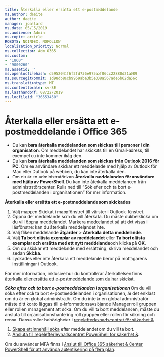 ```yaml
---
title: Återkalla eller ersätta ett e-postmeddelande
ms.author: daeite
author: daeite
manager: joallard
ms.date: 05/15/2019
ms.audience: Admin
ms.topic: article
ROBOTS: NOINDEX, NOFOLLOW
localization_priority: Normal
ms.collection: Adm_O365
ms.custom:
- "1860"
- "9000260"
ms.assetid: ''
ms.openlocfilehash: d5952041f6f2fd736e975abf06cc22880d21a089
ms.sourcegitcommit: 1d98db8acb9959aba3b5e308a567ade6b62da56c
ms.translationtype: MT
ms.contentlocale: sv-SE
ms.lasthandoff: 08/22/2019
ms.locfileid: "36553450"
---
```

# <a name="recall-or-replace-an-email-message-in-office-365"></a>Återkalla eller ersätta ett e-postmeddelande i Office 365

- Du kan **bara återkalla meddelanden som skickas till personer i din organisation**. Om meddelandet har skickats till en Gmail-adress, till exempel du inte kommer ihåg den.
- Du kan **bara återkalla meddelanden som skickas från Outlook 2016 för PC**. Om en användare skickar ett meddelande med hjälp av Outlook för Mac eller Outlook på webben, du kan inte återkalla den.
- Om du är en administratör kan **Återkalla meddelanden för användare med hjälp av PowerShell**. Du kan inte återkalla meddelanden från administratörscenter. Rulla ned till ”Sök efter och ta bort e-postmeddelanden i organisationen” för mer information.

**Återkalla eller ersätta ett e-postmeddelande som skickades**

1. Välj mappen Skickat i mappfönstret till vänster i Outlook-fönstret.
2. Öppna det meddelande som du vill återkalla. Du måste dubbelklicka om du vill öppna meddelandet. Markera meddelandet så att det visas i läsfönstret kan du återkalla meddelandet inte.
3. Välj fliken meddelande **åtgärder** > **Återkalla detta meddelande**.
4. Välj **Ta bort olästa exemplar av meddelandet** eller **Ta bort olästa exemplar och ersätta med ett nytt meddelande**och klicka på **OK**.
5. Om du skickar ett meddelande med ersättning, skriva meddelandet och sedan **Skicka**.
6. Lyckades eller inte återkalla ett meddelande beror på mottagarens inställningar i Outlook.

För mer information, inklusive hur du kontrollerar återkallelsen finns [återkalla eller ersätta ett e-postmeddelande som du har skickat](https://support.office.com/article/35027f88-d655-4554-b4f8-6c0729a723a0).

***Söka efter och ta bort e-postmeddelanden i organisationen*** Om du vill söka efter och ta bort e-postmeddelanden i organisationen, är det enklast om du är en global administratör. Om du inte är en global administratör måste ditt konto läggas till e-informationsavslöjande Manager roll gruppen eller rollen management att söka. Om du vill ta bort meddelanden, måste du ansluta till organisationshantering roll gruppen eller rollen för sökning och rensa. Dessa roller behörigheter i [regelefterlevnadscentret för säkerhet &](https://protection.office.com/).

1. [Skapa ett innehåll söka](https://docs.microsoft.com/office365/securitycompliance/content-search) efter meddelandet om du vill ta bort.
2. [Ansluta till regelefterlevnadscentret PowerShell för säkerhet &](https://docs.microsoft.com/powershell/exchange/office-365-scc/connect-to-scc-powershell/connect-to-scc-powershell?view=exchange-ps). 

Om du använder MFA finns i [Anslut till Office 365 säkerhet & Center PowerShell för att använda autentisering på flera plan](https://docs.microsoft.com/powershell/exchange/office-365-scc/connect-to-scc-powershell/mfa-connect-to-scc-powershell?view=exchange-ps). 
